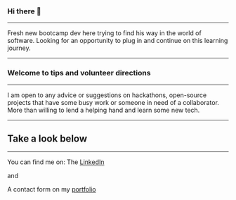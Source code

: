### Hi there 👋
***

Fresh new bootcamp dev here trying to find his way in the world of software. Looking for an opportunity to plug in and continue on this learning journey. 

***
### Welcome to tips and volunteer directions
***

I am open to any advice or suggestions on hackathons, open-source projects that have some busy work or someone in need of a collaborator. More than willing to lend a helping hand and learn some new tech.  

***
## Take a look below
***
You can find me on: 
The [LinkedIn](https://www.linkedin.com/in/martinj-fitzpatrick/) 

and 

A contact form on my [portfolio](https://martinjfitzpatrick-portfolio.vercel.app/)

<!--
**krsnamara/krsnamara** is a ✨ _special_ ✨ repository because its `README.md` (this file) appears on your GitHub profile.

Here are some ideas to get you started:

- 🔭 I’m currently working on ...
- 🌱 I’m currently learning ...
- 👯 I’m looking to collaborate on ...
- 🤔 I’m looking for help with ...
- 💬 Ask me about ...
- 📫 How to reach me: ...
- 😄 Pronouns: ...
- ⚡ Fun fact: ...
-->
